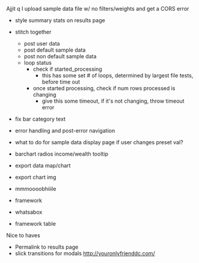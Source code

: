 Ajjit q
I upload sample data file w/ no filters/weights and get a CORS error



- style summary stats on results page

- stitch together
    - post user data
    - post default sample data
    - post non default sample data
    - loop status
        - check if started_processing
            - this has some set # of loops, determined by largest file tests, before time out
        - once started processing, check if num rows processed is changing
            - give this some timeout, if it's not changing, throw timeout error


- fix bar category text

- error handling and post-error navigation

- what to do for sample data display page if user changes preset val?
- barchart radios income/wealth tooltip
- export data map/chart
- export chart img

- mmmoooobhiiile

- framework
- whatsabox
- framework table


Nice to haves
- Permalink to results page
- slick transitions for modals http://youronlyfrienddc.com/
